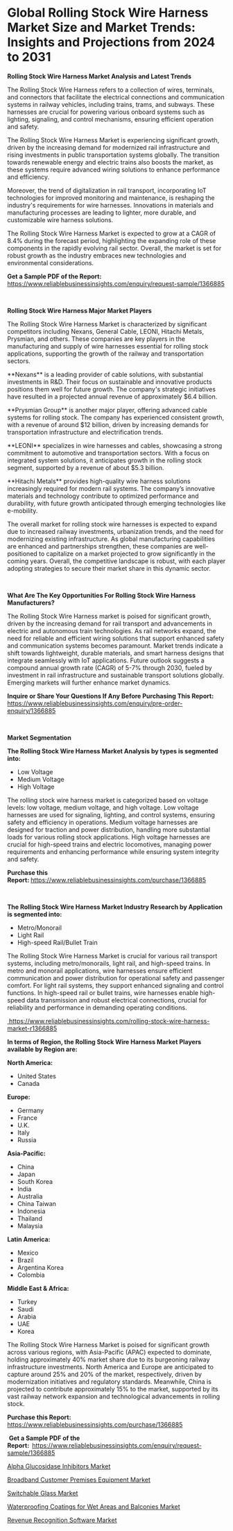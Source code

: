 <p><h1>Global Rolling Stock Wire Harness Market Size and Market Trends: Insights and Projections from 2024 to 2031</h1></p><p><strong>Rolling Stock Wire Harness Market Analysis and Latest Trends</strong></p>
<p><p>The Rolling Stock Wire Harness refers to a collection of wires, terminals, and connectors that facilitate the electrical connections and communication systems in railway vehicles, including trains, trams, and subways. These harnesses are crucial for powering various onboard systems such as lighting, signaling, and control mechanisms, ensuring efficient operation and safety.</p><p>The Rolling Stock Wire Harness Market is experiencing significant growth, driven by the increasing demand for modernized rail infrastructure and rising investments in public transportation systems globally. The transition towards renewable energy and electric trains also boosts the market, as these systems require advanced wiring solutions to enhance performance and efficiency. </p><p>Moreover, the trend of digitalization in rail transport, incorporating IoT technologies for improved monitoring and maintenance, is reshaping the industry's requirements for wire harnesses. Innovations in materials and manufacturing processes are leading to lighter, more durable, and customizable wire harness solutions. </p><p>The Rolling Stock Wire Harness Market is expected to grow at a CAGR of 8.4% during the forecast period, highlighting the expanding role of these components in the rapidly evolving rail sector. Overall, the market is set for robust growth as the industry embraces new technologies and environmental considerations.</p></p>
<p><strong>Get a Sample PDF of the Report:&nbsp;</strong> <a href="https://www.reliablebusinessinsights.com/enquiry/request-sample/1366885?utm_campaign=97&utm_medium=2&utm_source=Github&utm_content=ia&utm_term=06122024&utm_id=rolling-stock-wire-harness">https://www.reliablebusinessinsights.com/enquiry/request-sample/1366885</a></p>
<p>&nbsp;</p>
<p><strong>Rolling Stock Wire Harness Major Market Players</strong></p>
<p><p>The Rolling Stock Wire Harness Market is characterized by significant competitors including Nexans, General Cable, LEONI, Hitachi Metals, Prysmian, and others. These companies are key players in the manufacturing and supply of wire harnesses essential for rolling stock applications, supporting the growth of the railway and transportation sectors.</p><p>**Nexans** is a leading provider of cable solutions, with substantial investments in R&D. Their focus on sustainable and innovative products positions them well for future growth. The company's strategic initiatives have resulted in a projected annual revenue of approximately $6.4 billion.</p><p>**Prysmian Group** is another major player, offering advanced cable systems for rolling stock. The company has experienced consistent growth, with a revenue of around $12 billion, driven by increasing demands for transportation infrastructure and electrification trends.</p><p>**LEONI** specializes in wire harnesses and cables, showcasing a strong commitment to automotive and transportation sectors. With a focus on integrated system solutions, it anticipates growth in the rolling stock segment, supported by a revenue of about $5.3 billion.</p><p>**Hitachi Metals** provides high-quality wire harness solutions increasingly required for modern rail systems. The company’s innovative materials and technology contribute to optimized performance and durability, with future growth anticipated through emerging technologies like e-mobility.</p><p>The overall market for rolling stock wire harnesses is expected to expand due to increased railway investments, urbanization trends, and the need for modernizing existing infrastructure. As global manufacturing capabilities are enhanced and partnerships strengthen, these companies are well-positioned to capitalize on a market projected to grow significantly in the coming years. Overall, the competitive landscape is robust, with each player adopting strategies to secure their market share in this dynamic sector.</p></p>
<p>&nbsp;</p>
<p><strong>What Are The Key Opportunities For Rolling Stock Wire Harness Manufacturers?</strong></p>
<p><p>The Rolling Stock Wire Harness market is poised for significant growth, driven by the increasing demand for rail transport and advancements in electric and autonomous train technologies. As rail networks expand, the need for reliable and efficient wiring solutions that support enhanced safety and communication systems becomes paramount. Market trends indicate a shift towards lightweight, durable materials, and smart harness designs that integrate seamlessly with IoT applications. Future outlook suggests a compound annual growth rate (CAGR) of 5-7% through 2030, fueled by investment in rail infrastructure and sustainable transport solutions globally. Emerging markets will further enhance market dynamics.</p></p>
<p><strong>Inquire or Share Your Questions If Any Before Purchasing This Report:</strong> <a href="https://www.reliablebusinessinsights.com/enquiry/pre-order-enquiry/1366885?utm_campaign=97&utm_medium=2&utm_source=Github&utm_content=ia&utm_term=06122024&utm_id=rolling-stock-wire-harness">https://www.reliablebusinessinsights.com/enquiry/pre-order-enquiry/1366885</a></p>
<p>&nbsp;</p>
<p><strong>Market Segmentation</strong></p>
<p><strong>The Rolling Stock Wire Harness Market Analysis by types is segmented into:</strong></p>
<p><ul><li>Low Voltage</li><li>Medium Voltage</li><li>High Voltage</li></ul></p>
<p><p>The rolling stock wire harness market is categorized based on voltage levels: low voltage, medium voltage, and high voltage. Low voltage harnesses are used for signaling, lighting, and control systems, ensuring safety and efficiency in operations. Medium voltage harnesses are designed for traction and power distribution, handling more substantial loads for various rolling stock applications. High voltage harnesses are crucial for high-speed trains and electric locomotives, managing power requirements and enhancing performance while ensuring system integrity and safety.</p></p>
<p><strong>Purchase this Report:&nbsp;</strong><a href="https://www.reliablebusinessinsights.com/purchase/1366885?utm_campaign=97&utm_medium=2&utm_source=Github&utm_content=ia&utm_term=06122024&utm_id=rolling-stock-wire-harness">https://www.reliablebusinessinsights.com/purchase/1366885</a></p>
<p>&nbsp;</p>
<p><strong>The Rolling Stock Wire Harness Market Industry Research by Application is segmented into:</strong></p>
<p><ul><li>Metro/Monorail</li><li>Light Rail</li><li>High-speed Rail/Bullet Train</li></ul></p>
<p><p>The Rolling Stock Wire Harness Market is crucial for various rail transport systems, including metro/monorails, light rail, and high-speed trains. In metro and monorail applications, wire harnesses ensure efficient communication and power distribution for operational safety and passenger comfort. For light rail systems, they support enhanced signaling and control functions. In high-speed rail or bullet trains, wire harnesses enable high-speed data transmission and robust electrical connections, crucial for reliability and performance in demanding operating conditions.</p></p>
<p><a href="https://www.reliablebusinessinsights.com/rolling-stock-wire-harness-market-r1366885?utm_campaign=97&utm_medium=2&utm_source=Github&utm_content=ia&utm_term=06122024&utm_id=rolling-stock-wire-harness">&nbsp;https://www.reliablebusinessinsights.com/rolling-stock-wire-harness-market-r1366885</a></p>
<p><strong>In terms of Region, the Rolling Stock Wire Harness Market Players available by Region are:</strong></p>
<p>
    <p> <strong> North America: </strong>
        <ul>
            <li>United States</li>
            <li>Canada</li>
        </ul>
        </p> 
    <p> <strong> Europe: </strong>
        <ul>
            <li>Germany</li>
            <li>France</li>
            <li>U.K.</li>
            <li>Italy</li>
            <li>Russia</li>
        </ul>
        </p> 
    <p> <strong> Asia-Pacific: </strong>
        <ul>
            <li>China</li>
            <li>Japan</li>
            <li>South Korea</li>
            <li>India</li>
            <li>Australia</li>
            <li>China Taiwan</li>
            <li>Indonesia</li>
            <li>Thailand</li>
            <li>Malaysia</li>
        </ul>
        </p> 
    <p> <strong> Latin America: </strong>
        <ul>
            <li>Mexico</li>
            <li>Brazil</li>
            <li>Argentina Korea</li>
            <li>Colombia</li>
        </ul>
        </p> 
    <p> <strong> Middle East & Africa: </strong>
        <ul>
            <li>Turkey</li>
            <li>Saudi</li>
            <li>Arabia</li>
            <li>UAE</li>
            <li>Korea</li>
        </ul>
    </p>
    </p>
<p><p>The Rolling Stock Wire Harness Market is poised for significant growth across various regions, with Asia-Pacific (APAC) expected to dominate, holding approximately 40% market share due to its burgeoning railway infrastructure investments. North America and Europe are anticipated to capture around 25% and 20% of the market, respectively, driven by modernization initiatives and regulatory standards. Meanwhile, China is projected to contribute approximately 15% to the market, supported by its vast railway network expansion and technological advancements in rolling stock.</p></p>
<p><strong>Purchase this Report: </strong><a href="https://www.reliablebusinessinsights.com/purchase/1366885?utm_campaign=97&utm_medium=2&utm_source=Github&utm_content=ia&utm_term=06122024&utm_id=rolling-stock-wire-harness">https://www.reliablebusinessinsights.com/purchase/1366885</a></p>
<p>&nbsp;<strong>Get a Sample PDF of the Report:&nbsp;&nbsp;</strong><a href="https://www.reliablebusinessinsights.com/enquiry/request-sample/1366885?utm_campaign=97&utm_medium=2&utm_source=Github&utm_content=ia&utm_term=06122024&utm_id=rolling-stock-wire-harness">https://www.reliablebusinessinsights.com/enquiry/request-sample/1366885</a></p>
<p><strong></strong></p>
<p><p><a href="https://www.linkedin.com/pulse/alpha-glucosidase-inhibitors-market-refracting-trends-consumer-zpaqe?utm_campaign=97&utm_medium=2&utm_source=Github&utm_content=ia&utm_term=06122024&utm_id=rolling-stock-wire-harness">Alpha Glucosidase Inhibitors Market</a></p><p><a href="https://github.com/ParvinKhatun77/Market-Research-Report-List-1/blob/main/broadband-customer-premises-equipment-market.md?utm_campaign=97&utm_medium=2&utm_source=Github&utm_content=ia&utm_term=06122024&utm_id=rolling-stock-wire-harness">Broadband Customer Premises Equipment Market</a></p><p><a href="https://www.linkedin.com/pulse/digital-transformation-switchable-glass-industry-market-opportunities-spqbe?utm_campaign=97&utm_medium=2&utm_source=Github&utm_content=ia&utm_term=06122024&utm_id=rolling-stock-wire-harness">Switchable Glass Market</a></p><p><a href="https://issuu.com/reportprime-2/docs/waterproofing-coatings-for-wet-areas-and-balconies?utm_campaign=97&utm_medium=2&utm_source=Github&utm_content=ia&utm_term=06122024&utm_id=rolling-stock-wire-harness">Waterproofing Coatings for Wet Areas and Balconies Market</a></p><p><a href="https://issuu.com/reportprime-2/docs/revenue-recognition-software-market-size-2030.pptx?utm_campaign=97&utm_medium=2&utm_source=Github&utm_content=ia&utm_term=06122024&utm_id=rolling-stock-wire-harness">Revenue Recognition Software Market</a></p></p>